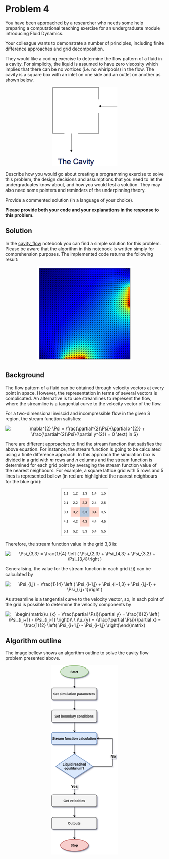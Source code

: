 # Problem 4

You have been approached by a researcher who needs some help preparing a computational teaching exercise for an undergraduate module introducing Fluid Dynamics.

Your colleague wants to demonstrate a number of principles, including finite difference approaches and grid decomposition.

They would like a coding exercise to determine the flow pattern of a fluid in a cavity. For simplicity, the liquid is assumed to have zero viscosity which implies that there can be no vortices (i.e. no whirlpools) in the flow. The cavity is a square box with an inlet on one side and an outlet on another as shown below.

<p align='center'> <img src="cavity.png" alt="Cavity" height="250" id="cavity"> </p>

Describe how you would go about creating a programming exercise to solve this problem, the design decisions and assumptions that you need to let the undergraduates know about, and how you would test a solution. They may also need some pointers and reminders of the underpinning theory.

Provide a commented solution (in a language of your choice).

**Please provide both your code and your explanations in the response to this problem.**

## Solution

In the [cavity_flow](cavity_flow.ipynb) notebook you can find a simple solution for this problem. Please be aware that the algorithm in this notebook is written simply for comprehension purposes. The implemented code returns the following result:

<p align='center'> <img src="flow.png" alt="Cavity" height="300" id="cavity"> </p>

## Background

The flow pattern of a fluid can be obtained through velocity vectors at every point in space. However, the representation in terms of several vectors is complicated. An alternative is to use streamlines to represent the flow, where the streamline is a tangential curve to the velocity vector of the flow.

For a two-dimensional inviscid and incompressible flow in the given S region, the stream function satisfies:

<p align='center'> <img src="https://latex.codecogs.com/svg.image?\nabla^{2}&space;\Psi&space;=&space;\frac{\partial^{2}\Psi}{\partial&space;x^{2}}&space;&plus;&space;\frac{\partial^{2}\Psi}{\partial&space;y^{2}}&space;=&space;0&space;\text{&space;in&space;S}" title="\nabla^{2} \Psi = \frac{\partial^{2}\Psi}{\partial x^{2}} + \frac{\partial^{2}\Psi}{\partial y^{2}} = 0 \text{ in S}" /> </p>

There are different approaches to find the stream function that satisfies the above equation. For instance, the stream function is going to be calculated using a finite difference approach. In this approach the simulation box is divided in a grid with *m* rows and *n* columns and the stream function is determined for each grid point by averaging the stream function value of the nearest neighbours. For example, a square lattice grid with 5 rows and 5 lines is represented bellow (in red are highlighted the nearest neighbours for the blue grid):

<p align='center'> <img src="grid.png" alt="Grid" height="150" id="grid"> </p>

Therefore, the stream function value in the grid 3,3 is:

<p align='center'> <img src="https://latex.codecogs.com/svg.image?\Psi_{3,3}&space;=&space;\frac{1}{4}&space;\left&space;(&space;\Psi_{2,3}&space;&plus;&space;\Psi_{4,3}&space;&plus;&space;\Psi_{3,2}&space;&plus;&space;\Psi_{3,4}\right&space;)" title="\Psi_{3,3} = \frac{1}{4} \left ( \Psi_{2,3} + \Psi_{4,3} + \Psi_{3,2} + \Psi_{3,4}\right )" /> </p>

Generalising, the value for the stream function in each grid (*i,j*) can be calculated by

<p align='center'> <img src="https://latex.codecogs.com/svg.image?\Psi_{i,j}&space;=&space;\frac{1}{4}&space;\left&space;(&space;\Psi_{i-1,j}&space;&plus;&space;\Psi_{i&plus;1,3}&space;&plus;&space;\Psi_{i,j-1}&space;&plus;&space;\Psi_{i,j&plus;1}\right&space;)" title="\Psi_{i,j} = \frac{1}{4} \left ( \Psi_{i-1,j} + \Psi_{i+1,3} + \Psi_{i,j-1} + \Psi_{i,j+1}\right )" /> </p>

As streamline is a tangential curve to the velocity vector, so, in each point of the grid is possible to determine the velocity components by

<p align='center'>  <img src="https://latex.codecogs.com/svg.image?\begin{matrix}u_{x}&space;=&space;\frac{\partial&space;\Psi}{\partial&space;y}&space;&space;=&space;\frac{1}{2}&space;\left(&space;\Psi_{i,j&plus;1}&space;-&space;\Psi_{i,j-1}&space;\right)\\&space;\&space;\\u_{y}&space;=&space;-\frac{\partial&space;\Psi}{\partial&space;x}&space;&space;=&space;\frac{1}{2}&space;\left(&space;\Psi_{i&plus;1,j}&space;-&space;\Psi_{i-1,j}&space;\right)\end{matrix}&space;" title="\begin{matrix}u_{x} = \frac{\partial \Psi}{\partial y} = \frac{1}{2} \left( \Psi_{i,j+1} - \Psi_{i,j-1} \right)\\ \ \\u_{y} = -\frac{\partial \Psi}{\partial x} = \frac{1}{2} \left( \Psi_{i+1,j} - \Psi_{i-1,j} \right)\end{matrix} " /></p>

## Algorithm outline

The image bellow shows an algorithm outline to solve the cavity flow problem presented above.

<p align='center'> <img src="outline.png" alt="Cavity" height="600" id="cavity"> </p>
